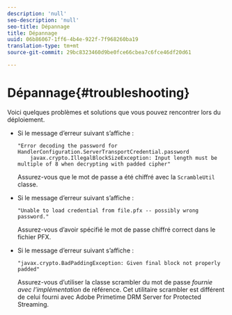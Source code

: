 ```yaml
---
description: 'null'
seo-description: 'null'
seo-title: Dépannage
title: Dépannage
uuid: 06b86067-1ff6-4b4e-922f-7f968260ba19
translation-type: tm+mt
source-git-commit: 29bc8323460d9be0fce66cbea7c6fce46df20d61

---
```



# Dépannage{#troubleshooting}

Voici quelques problèmes et solutions que vous pouvez rencontrer lors du déploiement.

* Si le message d’erreur suivant s’affiche :

   ```
   "Error decoding the password for HandlerConfiguration.ServerTransportCredential.password  
       javax.crypto.IllegalBlockSizeException: Input length must be multiple of 8 when decrypting with padded cipher"
   ```

   Assurez-vous que le mot de passe a été chiffré avec la `ScrambleUtil` classe.

* Si le message d’erreur suivant s’affiche :

   ```
   "Unable to load credential from file.pfx -- possibly wrong password."
   ```

   Assurez-vous d’avoir spécifié le mot de passe chiffré correct dans le fichier PFX.

* Si le message d’erreur suivant s’affiche :

   ```
   "javax.crypto.BadPaddingException: Given final block not properly padded"
   ```

   Assurez-vous d’utiliser la classe scrambler du mot de passe *fournie avec l’implémentation* de référence. Cet utilitaire scrambler est différent de celui fourni avec Adobe Primetime DRM Server for Protected Streaming.

